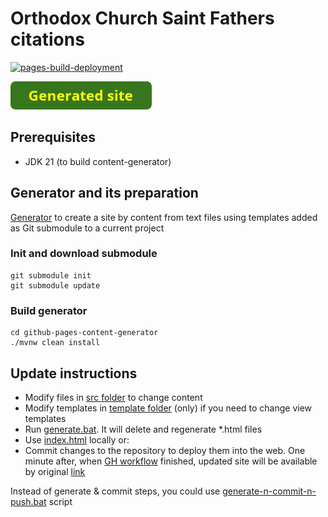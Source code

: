 # Orthodox Church Saint Fathers citations

[![pages-build-deployment](https://github.com/andrei-punko/saint-fathers-citations/actions/workflows/pages/pages-build-deployment/badge.svg)](https://github.com/andrei-punko/saint-fathers-citations/actions/workflows/pages/pages-build-deployment)

<a href="https://andrei-punko.github.io/saint-fathers-citations"><img src="images/button_generated-site.png" alt="Link to generated site" height="45"/></a>

## Prerequisites

- JDK 21 (to build content-generator)

## Generator and its preparation

[Generator](https://github.com/andrei-punko/github-pages-content-generator) to create a site
by content from text files using templates added as Git submodule to a current project

### Init and download submodule

```
git submodule init
git submodule update
```

### Build generator

```
cd github-pages-content-generator
./mvnw clean install
```

## Update instructions

- Modify files in [src folder](src) to change content
- Modify templates in [template folder](templates) (only) if you need to change view templates
- Run [generate.bat](generate.bat). It will delete and regenerate *.html files
- Use [index.html](index.html) locally or:
- Commit changes to the repository to deploy them into the web.
  One minute after, when [GH workflow](https://github.com/andrei-punko/saint-fathers-citations/actions) finished,
  updated site will be available by original [link](https://andrei-punko.github.io/saint-fathers-citations)

Instead of generate & commit steps, you could use [generate-n-commit-n-push.bat](generate-n-commit-n-push.bat) script
